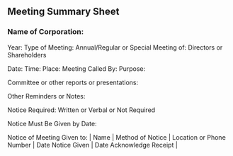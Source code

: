 ## Meeting Summary Sheet

### Name of Corporation:

Year:
Type of Meeting:
Annual/Regular or Special
Meeting of:
Directors or Shareholders

Date:
Time:
Place:
Meeting Called By:
Purpose:


Committee or other reports or presentations:

Other Reminders or Notes:

Notice Required:
Written or Verbal or Not Required

Notice Must Be Given by Date:

Notice of Meeting Given to:
|  Name  |  Method of Notice  |  Location or Phone Number  |  Date Notice Given  |  Date Acknowledge Receipt  |



